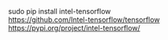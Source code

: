 sudo pip install intel-tensorflow   
https://github.com/Intel-tensorflow/tensorflow       
https://pypi.org/project/intel-tensorflow/    